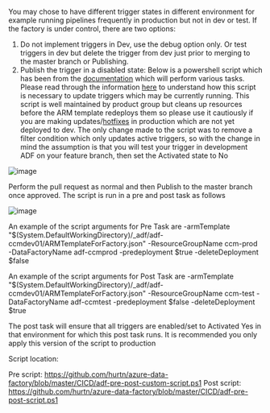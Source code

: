 You may chose to have different trigger states in different environment for example running pipelines frequently in production but not in dev or test. If the factory is under control, there are two options:
1. Do not implement triggers in Dev, use the debug option only. Or test triggers in dev but delete the trigger from dev just prior to merging to the master branch or Publishing. 
2. Publish the trigger in a disabled state:
Below is a powershell script which has been from the [documentation](https://docs.microsoft.com/en-us/azure/data-factory/continuous-integration-deployment#script) which will perform various tasks. Please read through the information [here](https://docs.microsoft.com/en-us/azure/data-factory/continuous-integration-deployment#updating-active-triggers) to understand how this script is necessary to update triggers which may be currently running. This script is well maintained by product group but cleans up resources before the ARM template redeploys them so please use it cautiously if you are making updates/[hotfixes](https://docs.microsoft.com/en-us/azure/data-factory/continuous-integration-deployment#hotfix-production-environment) in production which are not yet deployed to dev. 
The only change made to the script was to remove a filter condition which only updates active triggers, so with the change in mind the assumption is that you will test your trigger in development ADF on your feature branch, then set the Activated state to No

![image](https://user-images.githubusercontent.com/5063077/110925119-b8ef2200-831a-11eb-8b76-14ab526e56c6.png)


Perform the pull request as normal and then Publish to the master branch once approved. The script is run in a pre and post task as follows

![image](https://user-images.githubusercontent.com/5063077/110925390-08355280-831b-11eb-8b7f-5036a934a539.png)



An example of the script arguments for Pre Task are 
-armTemplate "$(System.DefaultWorkingDirectory)/_adf/adf-ccmdev01/ARMTemplateForFactory.json" -ResourceGroupName ccm-prod -DataFactoryName adf-ccmprod -predeployment $true -deleteDeployment $false

An example of the script arguments for Post Task are
-armTemplate "$(System.DefaultWorkingDirectory)/_adf/adf-ccmdev01/ARMTemplateForFactory.json" -ResourceGroupName ccm-test -DataFactoryName adf-ccmtest -predeployment $false -deleteDeployment $true

The post task will ensure that all triggers are enabled/set to Activated Yes in that environment for which this post task runs. It is recommended you only apply this version of the script to production 

Script location:

Pre script:
https://github.com/hurtn/azure-data-factory/blob/master/CICD/adf-pre-post-custom-script.ps1
Post script:
https://github.com/hurtn/azure-data-factory/blob/master/CICD/adf-pre-post-script.ps1
